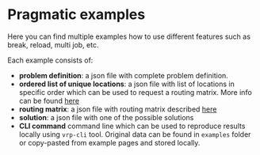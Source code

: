 # Pragmatic examples

Here you can find multiple examples how to use different features such as break, reload, multi job, etc.

Each example consists of:

* __problem definition__: a json file with complete problem definition.
* __ordered list of unique locations__: a json file with list of locations in specific order which can be used to
    request a routing matrix. More info can be found [here](../../concepts/pragmatic/routing/format.md)
* __routing matrix__: a json file with routing matrix described [here](../../concepts/pragmatic/routing/index.md)
* __solution__: a json file with one of the possible solutions
* __CLI command__ command line which can be used to reproduce results locally using `vrp-cli` tool. Original data can be
    found in `examples` folder or copy-pasted from example pages and stored locally.
